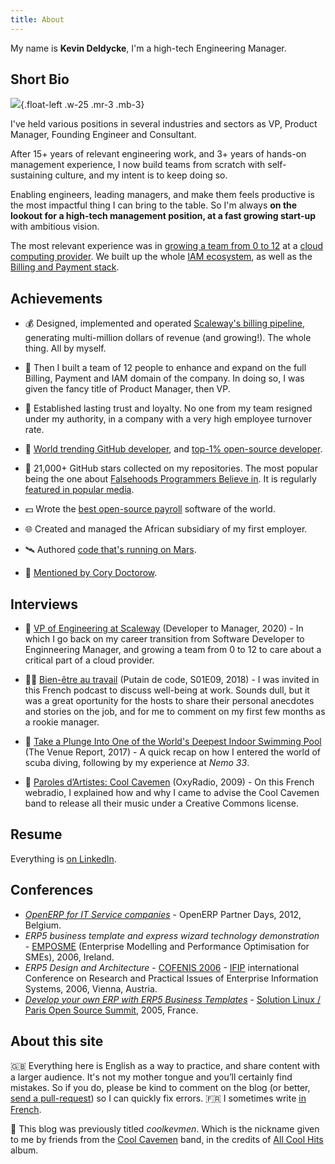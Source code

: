 ```yaml
---
title: About
---
```


My name is **Kevin Deldycke**, I'm a high-tech Engineering Manager.

## Short Bio

![](/uploads/2018/profile-photo.jpg){.float-left .w-25 .mr-3 .mb-3}

I've held various positions in several industries and sectors as VP, Product Manager, Founding Engineer and Consultant.

After 15+ years of relevant engineering work, and 3+ years of hands-on management experience, I now build teams from scratch with self-sustaining culture, and my intent is to keep doing so.

Enabling engineers, leading managers, and make them feels productive is the most impactful thing I can bring to the table. So I'm always **on the lookout for a high-tech management position, at a fast growing start-up** with ambitious vision.

The most relevant experience was in [growing a team from 0 to 12](https://devtomanager.com/interviews/kevin-deldycke/) at a [cloud computing provider](https://scaleway.com). We built up the whole [IAM ecosystem](https://github.com/kdeldycke/awesome-iam), as well as the [Billing and Payment stack](https://github.com/kdeldycke/awesome-billing).

## Achievements

- 💰 Designed, implemented and operated [Scaleway's billing
pipeline](https://web.archive.org/web/20190315172559/https://scaleway.com/faq/billing/), generating
multi-million dollars of revenue (and growing!). The whole
thing. All by myself.

- 🚀 Then I built a team of 12 people to enhance and expand on the full Billing, Payment and IAM domain of the company. In doing so, I was given the fancy title of Product Manager, then VP.

- 🤝 Established lasting trust and loyalty. No one from my team resigned under my authority, in a company with a very high employee turnover rate.

- 🥇 [World trending GitHub
developer](https://kevin.deldycke.com/2017/04/github-top-developer/), and [top-1% open-source
developer](https://kevin.deldycke.com/2011/03/top-1-percent-open-source-developer/).

- 🌟 21,000+ GitHub stars collected on my repositories. The most popular being the one about [Falsehoods Programmers Believe
in](https://github.com/kdeldycke/awesome-falsehood). It is regularly [featured in popular media](https://github.com/kdeldycke/awesome-falsehood/blob/main/assets/in-the-media.md).

- 💵 Wrote the [best open-source
payroll](https://kevin.deldycke.com/2008/06/best-open-source-payroll-software/)
software of the world.

- 🌐 Created and managed the African subsidiary of my first employer.

- 🛰 Authored [code that's running on Mars](https://twitter.com/kdeldycke/status/1384862861210624005).

- 🤩 [Mentioned by Cory Doctorow](https://twitter.com/kdeldycke/status/1319587008768020480).

## Interviews

- 👔 [VP of Engineering at Scaleway](https://devtomanager.com/interviews/kevin-deldycke/) (Developer to Manager, 2020) - In which I go back on my career transition from Software Developer to Enginneering Manager, and growing a team from 0 to 12 to care about a critical part of a cloud provider.

- 🧘‍♂️ [Bien-être au travail](https://putaindecode.io/podcasts/s01e09-dotjs-react-native-bien-etre-au-travail) (Putain de code, S01E09, 2018) - I was invited in this French podcast to discuss well-being at work. Sounds dull, but it was a great oportunity for the hosts to share their personal anecdotes and stories on the job, and for me to comment on my first few months as a rookie manager.

- 🤿 [Take a Plunge Into One of the World's Deepest Indoor Swimming Pool](https://venuereport.com/blog/take-a-plunge-into-one-of-the-world-s-deepest-indoor-swimming-pool/) (The Venue
Report, 2017) - A quick recap on how I entered the world of scuba diving, following by my experience at *Nemo 33*.

- 🤘 [Paroles d’Artistes: Cool Cavemen](https://web.archive.org/web/20100715003245/https://www.oxyradio.net/podcast-121.html) (OxyRadio, 2009) - On this French webradio, I explained how and why I came to advise the Cool Cavemen band to release all their music under a Creative Commons license.


## Resume

Everything is [on LinkedIn](https://www.linkedin.com/in/kevindeldycke/).


## Conferences

* [*OpenERP for IT Service companies*](https://www.slideshare.net/openobject/openerp-openerp-for-it-service-companies-smile) - OpenERP Partner Days, 2012, Belgium.
* *ERP5 business template and express wizard technology demonstration* - [EMPOSME](https://cordis.europa.eu/project/id/18071) (Enterprise Modelling and Performance Optimisation for SMEs), 2006, Ireland.
* *ERP5 Design and Architecture* - [COFENIS 2006](https://web.archive.org/web/20130730225618/http://www.confenis.org/confenis2006/www.confenis.org/index6ea96ea9.html?q=photos&PHPSESSID=a6c772ef8dfbd7d71854f1cc9da4a1e6) - [IFIP](http://en.wikipedia.org/wiki/IFIP) international Conference on Research and Practical Issues of Enterprise Information Systems, 2006, Vienna, Austria.
* [*Develop your own ERP with ERP5 Business Templates*](https://web.archive.org/web/20050924101245/https://www.erp5.org/sections/documentation/articles/erp5_developer_tutor3829/downloadFile/file/Tutorial-Kevin-en.pdf?nocache=1114902907.39) - [Solution Linux / Paris Open Source Summit](http://www.solutionslinux.fr), 2005, France.

## About this site

🇬🇧 Everything here is English as a way to practice, and share content with a larger audience. It's not my mother tongue and you’ll certainly
find mistakes. So if you do, please be kind to comment on the blog (or
better, [send a
pull-request](https://github.com/kdeldycke/kevin-deldycke-blog/pulls)) so I can
quickly fix errors. 🇫🇷 I sometimes write [in French]({category}francais).

🎸 This blog was previously titled *coolkevmen*. Which is the nickname given to me by friends from the [Cool Cavemen](https://coolcavemen.com) band, in the credits of [All Cool
Hits](https://coolcavemen.com/disc/all-cool-hits/) album.
